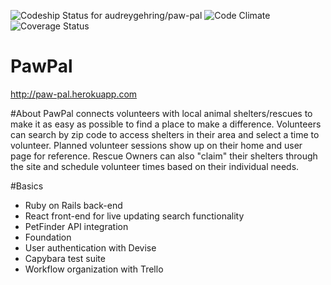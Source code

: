![Codeship Status for audreygehring/paw-pal](https://codeship.com/projects/2e3f1b20-c084-0134-afda-16aab041bbb2/status?branch=master)
![Code Climate](https://codeclimate.com/github/audreygehring/paw-pal.png)
![Coverage Status](https://coveralls.io/repos/audreygehring/paw-pal/badge.png)


# PawPal

http://paw-pal.herokuapp.com

#About
PawPal connects volunteers with local animal shelters/rescues to make it as easy as possible to find a place to make a difference. Volunteers can search by zip code to access shelters in their area and select a time to volunteer. Planned volunteer sessions show up on their home and user page for reference. Rescue Owners can also "claim" their shelters through the site and schedule volunteer times based on their individual needs.

#Basics

* Ruby on Rails back-end
* React front-end for live updating search functionality
* PetFinder API integration
* Foundation
* User authentication with Devise
* Capybara test suite
* Workflow organization with Trello
